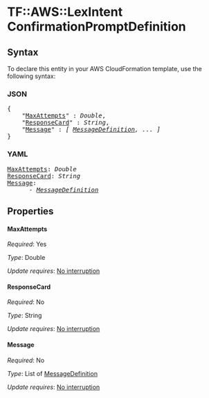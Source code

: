 # TF::AWS::LexIntent ConfirmationPromptDefinition

## Syntax

To declare this entity in your AWS CloudFormation template, use the following syntax:

### JSON

<pre>
{
    "<a href="#maxattempts" title="MaxAttempts">MaxAttempts</a>" : <i>Double</i>,
    "<a href="#responsecard" title="ResponseCard">ResponseCard</a>" : <i>String</i>,
    "<a href="#message" title="Message">Message</a>" : <i>[ <a href="messagedefinition.md">MessageDefinition</a>, ... ]</i>
}
</pre>

### YAML

<pre>
<a href="#maxattempts" title="MaxAttempts">MaxAttempts</a>: <i>Double</i>
<a href="#responsecard" title="ResponseCard">ResponseCard</a>: <i>String</i>
<a href="#message" title="Message">Message</a>: <i>
      - <a href="messagedefinition.md">MessageDefinition</a></i>
</pre>

## Properties

#### MaxAttempts

_Required_: Yes

_Type_: Double

_Update requires_: [No interruption](https://docs.aws.amazon.com/AWSCloudFormation/latest/UserGuide/using-cfn-updating-stacks-update-behaviors.html#update-no-interrupt)

#### ResponseCard

_Required_: No

_Type_: String

_Update requires_: [No interruption](https://docs.aws.amazon.com/AWSCloudFormation/latest/UserGuide/using-cfn-updating-stacks-update-behaviors.html#update-no-interrupt)

#### Message

_Required_: No

_Type_: List of <a href="messagedefinition.md">MessageDefinition</a>

_Update requires_: [No interruption](https://docs.aws.amazon.com/AWSCloudFormation/latest/UserGuide/using-cfn-updating-stacks-update-behaviors.html#update-no-interrupt)

